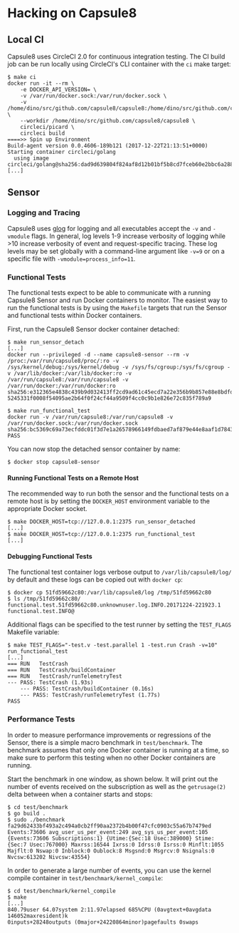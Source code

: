 # Hacking on Capsule8

## Local CI

Capsule8 uses CircleCI 2.0 for continuous integration testing. The CI
build job can be run locally using CircleCI's CLI container with the
`ci` make target:

```
$ make ci
docker run -it --rm \
	-e DOCKER_API_VERSION= \
	-v /var/run/docker.sock:/var/run/docker.sock \
	-v /home/dino/src/github.com/capsule8/capsule8:/home/dino/src/github.com/capsule8/capsule8 \
	--workdir /home/dino/src/github.com/capsule8/capsule8 \
	circleci/picard \
	circleci build
====>> Spin up Environment
Build-agent version 0.0.4606-189b121 (2017-12-22T21:13:51+0000)
Starting container circleci/golang
  using image circleci/golang@sha256:dad9d639804f824af8d12b01bf5b8cd7fceb60e2bbc6a288e2161894e9b7fe0a
[...]
```

## Sensor

### Logging and Tracing

Capsule8 uses [glog](https://github.com/golang/glog) for logging and
all executables accept the `-v` and `-vmodule` flags. In general, log
levels 1-9 increase verbosity of logging while >10 increase verbosity
of event and request-specific tracing. These log levels may be set
globally with a command-line argument like `-v=9` or on a specific
file with `-vmodule=process_info=11`.

### Functional Tests

The functional tests expect to be able to communicate with a running
Capsule8 Sensor and run Docker containers to monitor. The easiest way
to run the functional tests is by using the `Makefile` targets that
run the Sensor and functional tests within Docker containers.

First, run the Capsule8 Sensor docker container detached:

```
$ make run_sensor_detach
[...]
docker run --privileged -d --name capsule8-sensor --rm -v /proc:/var/run/capsule8/proc/:ro -v /sys/kernel/debug:/sys/kernel/debug -v /sys/fs/cgroup:/sys/fs/cgroup -v /var/lib/docker:/var/lib/docker:ro -v /var/run/capsule8:/var/run/capsule8 -v /var/run/docker:/var/run/docker:ro sha256:e312365e4838c439b9d032413ff2cd9ad61c45ecd7a22e356b9b857e88e8bdfd
5245331f0008f54095ae2b64f0f24cf44a9509f4cc0c9b1e826e72c835f789a9
```

```
$ make run_functional_test
docker run -v /var/run/capsule8:/var/run/capsule8 -v /var/run/docker.sock:/var/run/docker.sock sha256:bc5369c69a73ecfddc01f3d7e1a26578966149fdbaed7af879e44e8aaf1d7843 
PASS
```

You can now stop the detached sensor container by name:
```
$ docker stop capsule8-sensor
```

#### Running Functional Tests on a Remote Host

The recommended way to run both the sensor and the functional tests on
a remote host is by setting the `DOCKER_HOST` environment variable to
the appropriate Docker socket.

```
$ make DOCKER_HOST=tcp://127.0.0.1:2375 run_sensor_detached
[...]
$ make DOCKER_HOST=tcp://127.0.0.1:2375 run_functional_test
[...]
```

#### Debugging Functional Tests

The functional test container logs verbose output to
`/var/lib/capsule8/log/` by default and these logs can be copied out
with `docker cp`:

```
$ docker cp 51fd59662c80:/var/lib/capsule8/log /tmp/51fd59662c80
$ ls /tmp/51fd59662c80/
functional.test.51fd59662c80.unknownuser.log.INFO.20171224-221923.1  functional.test.INFO@
```

Additional flags can be specified to the test runner by setting the
`TEST_FLAGS` Makefile variable:

```
$ make TEST_FLAGS="-test.v -test.parallel 1 -test.run Crash -v=10" run_functional_test
[...]
=== RUN   TestCrash
=== RUN   TestCrash/buildContainer
=== RUN   TestCrash/runTelemetryTest
--- PASS: TestCrash (1.93s)
    --- PASS: TestCrash/buildContainer (0.16s)
    --- PASS: TestCrash/runTelemetryTest (1.77s)
PASS
```

### Performance Tests

In order to measure performance improvements or regressions of the
Sensor, there is a simple macro benchmark in `test/benchmark`. The
benchmark assumes that only one Docker container is running at a time,
so make sure to perform this testing when no other Docker containers
are running.

Start the benchmark in one window, as shown below. It will print out
the number of events received on the subscription as well as the
`getrusage(2)` delta between when a container starts and stops:

```
$ cd test/benchmark
$ go build .
$ sudo ./benchmark 
fa29d62433bf493a2c494a0cb2ff90aa2372b4b00f47cfc0903c55a67b7479ed Events:73606 avg_user_us_per_event:249 avg_sys_us_per_event:105 {Events:73606 Subscriptions:1} {Utime:{Sec:18 Usec:389000} Stime:{Sec:7 Usec:767000} Maxrss:16544 Ixrss:0 Idrss:0 Isrss:0 Minflt:1055 Majflt:0 Nswap:0 Inblock:0 Oublock:8 Msgsnd:0 Msgrcv:0 Nsignals:0 Nvcsw:613202 Nivcsw:43554}
```

In order to generate a large number of events, you can use the kernel
compile container in `test/benchmark/kernel_compile`:

```
$ cd test/benchmark/kernel_compile
$ make
[...]
840.79user 64.07system 2:11.97elapsed 685%CPU (0avgtext+0avgdata 146052maxresident)k
0inputs+28248outputs (0major+24220864minor)pagefaults 0swaps
```
